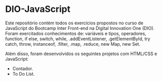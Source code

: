 # DIO-JavaScript
Este repositório contém todos os exercícios propostos no curso de JavaScript do Bootcamp Inter Front-end na Digital Innovation One (DIO).
Foram exercitados conhecimentos de: variáveis e tipos, operadores, function, if else, switch, while, .addEventListener, .getElementById, try catch, throw, instanceof, .filter, .map, .reduce, new Map, new Set.

Além disso, foram desenvolvidos os seguintes projetos com HTML/CSS e JavaScript:
- Contador.
- To Do List.
